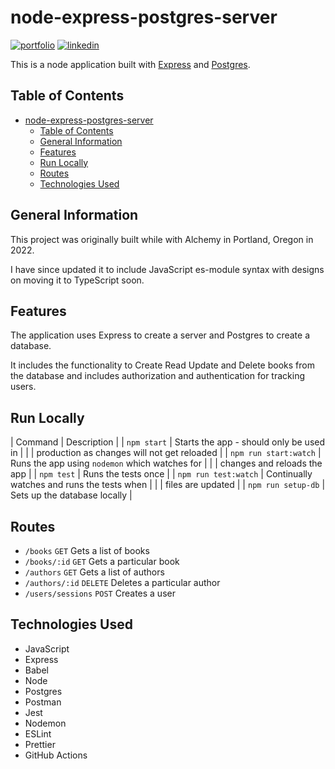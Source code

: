 # node-express-postgres-server

[![portfolio](https://img.shields.io/badge/my_portfolio-000?style=for-the-badge&logo=ko-fi&logoColor=white)](https://adamrobson.vercel.app/)
[![linkedin](https://img.shields.io/badge/linkedin-0A66C2?style=for-the-badge&logo=linkedin&logoColor=white)](https://www.linkedin.com/in/adamrayrobson)

This is a node application built with [Express](https://expressjs.com/) and [Postgres](https://www.postgresql.org/).

## Table of Contents

- [node-express-postgres-server](#node-express-postgres-server)
  - [Table of Contents](#table-of-contents)
  - [General Information](#general-information)
  - [Features](#features)
  - [Run Locally](#run-locally)
  - [Routes](#routes)
  - [Technologies Used](#technologies-used)

## General Information

This project was originally built while with Alchemy in Portland, Oregon in 2022.

I have since updated it to include JavaScript es-module syntax with designs on moving it to TypeScript soon.

## Features

The application uses Express to create a server and Postgres to create a database.

It includes the functionality to Create Read Update and Delete books from the database and includes authorization and authentication for tracking users.

## Run Locally

| Command                 |        Description                             |
| `npm start`             | Starts the app - should only be used in        |
|                         | production as changes will not get reloaded    |
| `npm run start:watch`   | Runs the app using `nodemon` which watches for |
|                         | changes and reloads the app                    |
| `npm test`              | Runs the tests once                            |
| `npm run test:watch`    | Continually watches and runs the tests when    |
|                         | files are updated                              |
| `npm run setup-db`      | Sets up the database locally                   |

## Routes

- `/books` `GET` Gets a list of books
- `/books/:id` `GET` Gets a particular book
- `/authors` `GET` Gets a list of authors
- `/authors/:id` `DELETE` Deletes a particular author
- `/users/sessions` `POST` Creates a user

## Technologies Used

- JavaScript
- Express
- Babel
- Node
- Postgres
- Postman
- Jest
- Nodemon
- ESLint
- Prettier
- GitHub Actions
